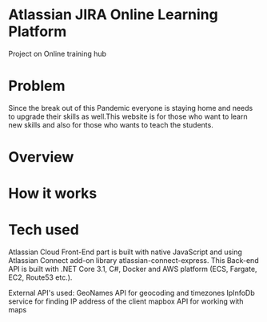 # Atlassian JIRA Online Learning Platform 
Project on Online training hub

# Problem

Since the break out of this Pandemic everyone is staying home and needs to upgrade their skills as well.This website is for those who want to learn new skills and also for those who wants to teach the students.


# Overview

# How it works 

# Tech used 

Atlassian Cloud
Front-End part is built with native JavaScript and using Atlassian Connect add-on library atlassian-connect-express.
This Back-end API is built with .NET Core 3.1, C#, Docker and AWS platform (ECS, Fargate, EC2, Route53 etc.).

External API's used:
GeoNames API for geocoding and timezones
IpInfoDb service for finding IP address of the client
mapbox API for working with maps
